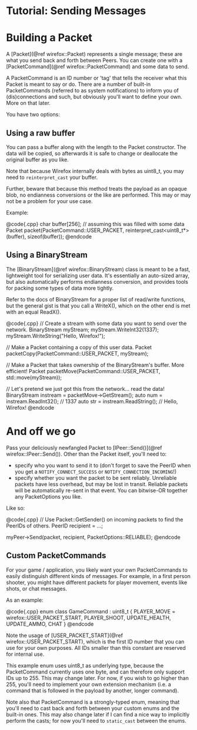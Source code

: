 Tutorial: Sending Messages
==========================

# Building a Packet

A [Packet](@ref wirefox::Packet) represents a single message; these are what you send back and forth between Peers. You can create one with a [PacketCommand](@ref wirefox::PacketCommand) and some data to send.

A PacketCommand is an ID number or 'tag' that tells the receiver what this Packet is meant to say or do. There are a number of built-in PacketCommands (referred to as system notifications) to inform you of (dis)connections and such, but obviously you'll want to define your own. More on that later.

You have two options:

## Using a raw buffer

You can pass a buffer along with the length to the Packet constructor. The data will be copied, so afterwards it is safe to change or deallocate the original buffer as you like.

Note that because Wirefox internally deals with bytes as uint8_t, you may need to `reinterpret_cast` your buffer.

Further, beware that because this method treats the payload as an opaque blob, no endianness conversions or the like are performed. This may or may not be a problem for your use case.

Example:

@code{.cpp}
char buffer[256]; // assuming this was filled with some data
Packet packet(PacketCommand::USER_PACKET, reinterpret_cast<uint8_t*>(buffer), sizeof(buffer));
@endcode

## Using a BinaryStream

The [BinaryStream](@ref wirefox::BinaryStream) class is meant to be a fast, lightweight tool for serializing user data. It's essentially an auto-sized array, but also automatically performs endianness conversion, and provides tools for packing some types of data more tightly.

Refer to the docs of BinaryStream for a proper list of read/write functions, but the general gist is that you call a WriteX(), which on the other end is met with an equal ReadX().

@code{.cpp}
// Create a stream with some data you want to send over the network.
BinaryStream myStream;
myStream.WriteInt32(1337);
myStream.WriteString("Hello, Wirefox!");

// Make a Packet containing a copy of this user data.
Packet packetCopy(PacketCommand::USER_PACKET, myStream);

// Make a Packet that takes ownership of the BinaryStream's buffer. More efficient!
Packet packetMove(PacketCommand::USER_PACKET, std::move(myStream));

// Let's pretend we just got this from the network... read the data!
BinaryStream instream = packetMove->GetStream();
auto num = instream.ReadInt32(); // 1337
auto str = instream.ReadString(); // Hello, Wirefox!
@endcode

# And off we go

Pass your deliciously newfangled Packet to [IPeer::Send()](@ref wirefox::IPeer::Send()). Other than the Packet itself, you'll need to:

* specify who you want to send it to (don't forget to save the PeerID when you get a `NOTIFY_CONNECT_SUCCESS` or `NOTIFY_CONNECTION_INCOMING`!)
* specify whether you want the packet to be sent reliably. Unreliable packets have less overhead, but may be lost in transit. Reliable packets will be automatically re-sent in that event. You can bitwise-OR together any PacketOptions you like.

Like so:

@code{.cpp}
// Use Packet::GetSender() on incoming packets to find the PeerIDs of others.
PeerID recipient = ...;

myPeer->Send(packet, recipient, PacketOptions::RELIABLE);
@endcode

## Custom PacketCommands

For your game / application, you likely want your own PacketCommands to easily distinguish different kinds of messages. For example, in a first person shooter, you might have different packets for player movement, events like shots, or chat messages.

As an example:

@code{.cpp}
enum class GameCommand : uint8_t {
	PLAYER_MOVE = wirefox::USER_PACKET_START,
	PLAYER_SHOOT,
	UPDATE_HEALTH,
	UPDATE_AMMO,
	CHAT
}
@endcode

Note the usage of [USER_PACKET_START](@ref wirefox::USER_PACKET_START), which is the first ID number that you can use for your own purposes. All IDs smaller than this constant are reserved for internal use.

This example enum uses uint8_t as underlying type, because the PacketCommand currently uses one byte, and can therefore only support IDs up to 255. This may change later. For now, if you wish to go higher than 255, you'll need to implement your own extension mechanism (i.e. a command that is followed in the payload by another, longer command).

Note also that PacketCommand is a strongly-typed enum, meaning that you'll need to cast back and forth between your custom enums and the built-in ones. This may also change later if I can find a nice way to implicitly perform the casts; for now you'll need to `static_cast` between the enums.